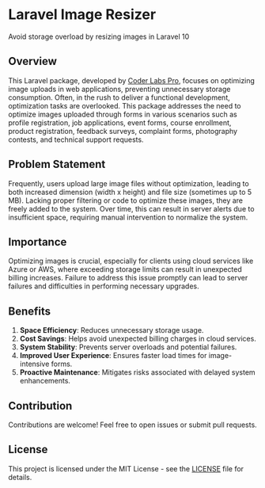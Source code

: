# Laravel Image Resizer

Avoid storage overload by resizing images in Laravel 10

## Overview

This Laravel package, developed by [Coder Labs Pro](https://coderlabs.pro), focuses on optimizing image uploads in web applications, preventing unnecessary storage consumption. Often, in the rush to deliver a functional development, optimization tasks are overlooked. This package addresses the need to optimize images uploaded through forms in various scenarios such as profile registration, job applications, event forms, course enrollment, product registration, feedback surveys, complaint forms, photography contests, and technical support requests.

## Problem Statement

Frequently, users upload large image files without optimization, leading to both increased dimension (width x height) and file size (sometimes up to 5 MB). Lacking proper filtering or code to optimize these images, they are freely added to the system. Over time, this can result in server alerts due to insufficient space, requiring manual intervention to normalize the system.

## Importance

Optimizing images is crucial, especially for clients using cloud services like Azure or AWS, where exceeding storage limits can result in unexpected billing increases. Failure to address this issue promptly can lead to server failures and difficulties in performing necessary upgrades.

## Benefits

1. **Space Efficiency**: Reduces unnecessary storage usage.
2. **Cost Savings**: Helps avoid unexpected billing charges in cloud services.
3. **System Stability**: Prevents server overloads and potential failures.
4. **Improved User Experience**: Ensures faster load times for image-intensive forms.
5. **Proactive Maintenance**: Mitigates risks associated with delayed system enhancements.

## Contribution

Contributions are welcome! Feel free to open issues or submit pull requests.

## License

This project is licensed under the MIT License - see the [LICENSE](link-to-license) file for details.
